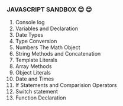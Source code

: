 ### JAVASCRIPT SANDBOX :blush: :blush:

1.  Console log
2.  Variables and Declaration
3.  Date Types
4.  Type Conversion
5.  Numbers The Math Object
6.  String Methods and Concatenation
7.  Template Literals
8.  Array Methods
9.  Object Literals
10. Date and Times
11. If Statements and Comparision Operators
12. Switch statement
13. Function Declaration
